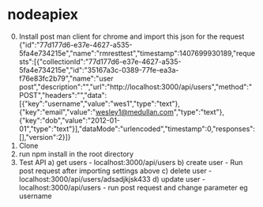 nodeapiex
=========

0. Install post man client for chrome and import this json for the request
{"id":"77d177d6-e37e-4627-a535-5fa4e734215e","name":"rmresttest","timestamp":1407699930189,"requests":[{"collectionId":"77d177d6-e37e-4627-a535-5fa4e734215e","id":"35167a3c-0389-77fe-ea3a-f76e83fc2b79","name":"user post","description":"","url":"http://localhost:3000/api/users","method":"POST","headers":"","data":[{"key":"username","value":"wes1","type":"text"},{"key":"email","value":"wesley1@medullan.com","type":"text"},{"key":"dob","value":"2012-01-01","type":"text"}],"dataMode":"urlencoded","timestamp":0,"responses":[],"version":2}]}
1. Clone
2. run npm install in the root directory
3. Test API 
  a) get users - localhost:3000/api/users
  b) create user - Run post request after importing settings above
  c) delete user - localhost:3000/api/users/adsadjkjsk433
  d) update user - localhost:3000/api/users - run post request and change parameter eg username
    
